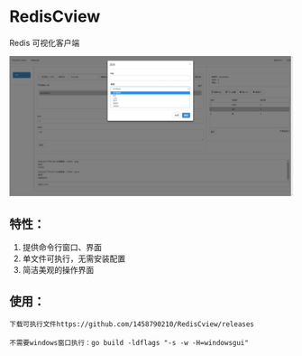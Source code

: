 # RedisCview

 Redis 可视化客户端

<p align="center">
  <img src="https://github.com/1458790210/RedisCview/blob/main/web.png" >
</p>

## 特性：

1. 提供命令行窗口、界面
2. 单文件可执行，无需安装配置
3. 简洁美观的操作界面

## 使用：

```
下载可执行文件https://github.com/1458790210/RedisCview/releases

不需要windows窗口执行：go build -ldflags "-s -w -H=windowsgui"
```